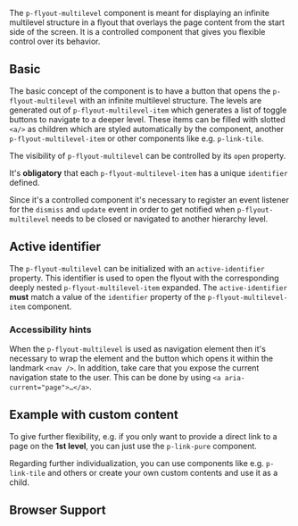 <ComponentHeading name="Flyout Multilevel"></ComponentHeading>

The `p-flyout-multilevel` component is meant for displaying an infinite multilevel structure in a flyout that overlays
the page content from the start side of the screen. It is a controlled component that gives you flexible control over
its behavior.

<TableOfContents></TableOfContents>

## Basic

The basic concept of the component is to have a button that opens the `p-flyout-multilevel` with an infinite multilevel
structure. The levels are generated out of `p-flyout-multilevel-item` which generates a list of toggle buttons to
navigate to a deeper level. These items can be filled with slotted `<a/>` as children which are styled automatically by
the component, another `p-flyout-multilevel-item` or other components like e.g. `p-link-tile`.

The visibility of `p-flyout-multilevel` can be controlled by its `open` property.

It's **obligatory** that each `p-flyout-multilevel-item` has a unique `identifier` defined.

Since it's a controlled component it's necessary to register an event listener for the `dismiss` and `update` event in
order to get notified when `p-flyout-multilevel` needs to be closed or navigated to another hierarchy level.

<Playground :frameworkMarkup="codeExample" :markup="codeExample['vanilla-js']" :config="config"></Playground>

## Active identifier

The `p-flyout-multilevel` can be initialized with an `active-identifier` property. This identifier is used to open the
flyout with the corresponding deeply nested `p-flyout-multilevel-item` expanded. The `active-identifier` **must** match
a value of the `identifier` property of the `p-flyout-multilevel-item` component.

<Playground :frameworkMarkup="codeExampleActiveIdentifier" :markup="codeExampleActiveIdentifier['vanilla-js']" :config="config"></Playground>

### <A11yIcon></A11yIcon> Accessibility hints

When the `p-flyout-multilevel` is used as navigation element then it's necessary to wrap the element and the button
which opens it within the landmark `<nav />`. In addition, take care that you expose the current navigation state to the
user. This can be done by using `<a aria-current="page">…</a>`.

## Example with custom content

To give further flexibility, e.g. if you only want to provide a direct link to a page on the **1st level**, you can just
use the `p-link-pure` component.

Regarding further individualization, you can use components like e.g. `p-link-tile` and others or create your own custom
contents and use it as a child.

<Playground :frameworkMarkup="codeExampleCustomContent" :markup="codeExampleCustomContent['vanilla-js']" :config="config"></Playground>

## Browser Support

<BrowserSupport 
  chrome="120" 
  edge="120" 
  safari="17.6" 
  firefox="129" 
  chromeForAndroid="120" 
  :safariForiOS="{ version: '17.4', support: 'partial', message: 'Currently, full support is given for mobile view < 760px. only.' }" />

<script lang="ts">
import Vue from 'vue';
import Component from 'vue-class-component'; 
import { getFlyoutMultilevelCodeSamples } from "@porsche-design-system/shared"; 

@Component()
export default class Code extends Vue {
  config = { themeable: true };
  flyoutMultilevels = [];
  codeExample = getFlyoutMultilevelCodeSamples('default');
  codeExampleActiveIdentifier = getFlyoutMultilevelCodeSamples('example-active-identifier'); 
  codeExampleCustomContent = getFlyoutMultilevelCodeSamples('example-custom-content');
  
  mounted() {
    this.registerEvents();
  }

  updated() {
    /* event handling is registered again on every update since markup is changing and references are lost */
    this.registerEvents();
  }

  registerEvents() {
    this.flyoutMultilevels = document.querySelectorAll('.playground .demo p-flyout-multilevel');
    
    const buttonsOpen = document.querySelectorAll('.playground .demo > nav > p-button');
    buttonsOpen.forEach((btn, index) => btn.addEventListener('click', () => this.openFlyout(index)));
    
    this.flyoutMultilevels.forEach((flyout, index) => {
      flyout.addEventListener('dismiss', () => this.closeFlyout(index));
      flyout.addEventListener('update', (e) => {
        flyout.activeIdentifier = e.detail.activeIdentifier;
      });
    });
  }
    
  openFlyout(index: number): void {
    this.flyoutMultilevels[index].open = true;
  }

  closeFlyout(index: number): void {
    this.flyoutMultilevels[index].open = false;
  }
}
</script>
